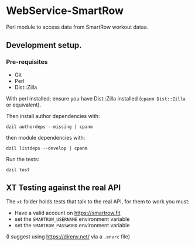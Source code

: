 # WebService-SmartRow
Perl module to access data from SmartRow workout dataa.

## Development setup.

### Pre-requisites
* Git
* Perl
* Dist::Zilla

With perl installed; ensure you have Dist::Zilla installed (`cpanm Dist::Zilla` or equivalent).

Then install author dependencies with:

`dzil authordeps --missing | cpanm` 

then module dependencies with:

`dzil listdeps --develop | cpanm`

Run the tests:

`dzil test`


## XT Testing against the real API

The `xt` folder holds tests that talk to the real API, for them to work you must:

* Have a valid account on https://smartrow.fit
* set the `SMARTROW_USERNAME` environment variable
* set the `SMARTROW_PASSWORD` environment variable

(I suggest using https://direnv.net/ via a `.envrc` file)
